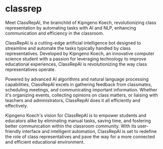 # classrep


Meet ClassRepAI, the brainchild of Kipngeno Koech, revolutionizing class representation by automating tasks with AI and NLP, enhancing communication and efficiency in the classroom.

ClassRepAI is a cutting-edge artificial intelligence bot designed to streamline and automate the tasks typically handled by class representatives. Developed by Kipngeno Koech, an innovative computer science student with a passion for leveraging technology to improve educational experiences, ClassRepAI is revolutionizing the way class representatives operate.

Powered by advanced AI algorithms and natural language processing capabilities, ClassRepAI excels in gathering feedback from classmates, scheduling meetings, and communicating important information. Whether it's organizing events, collecting opinions on class matters, or liaising with teachers and administrators, ClassRepAI does it all efficiently and effectively.

Kipngeno Koech's vision for ClassRepAI is to empower students and educators alike by eliminating manual tasks, saving time, and fostering better communication within the classroom community. With its user-friendly interface and intelligent automation, ClassRepAI is set to redefine the role of class representatives and pave the way for a more connected and efficient educational environment.